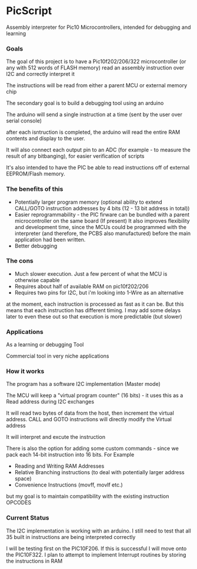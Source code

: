 # PicScript
Assembly interpreter for Pic10 Microcontrollers, intended for debugging and learning

### Goals 
The goal of this project is to have a Pic10f202/206/322 microcontroller (or any with 512 words of FLASH memory) read an assembly instruction over I2C and correctly interpret it

The instructions will be read from either a parent MCU or external memory chip

The secondary goal is to build a debugging tool using an arduino

The arduino will send a single instruction at a time (sent by the user over serial console)

after each isntruction is completed, the arduino will read the entire RAM contents and display to the user. 

It will also connect each output pin to an ADC (for example - to measure the result of any bitbanging), for easier verification of scripts

It's also intended to have the PIC be able to read instructions off of external EEPROM/Flash memory.

### The benefits of this

- Potentially larger program memory (optional ability to extend CALL/GOTO instruction addresses by 4 bits (12 - 13 bit address in total))
- Easier reprogrammability - the PIC firware can be bundled with a parent microcontroller on the same board (If present)
It also improves flexibility and development time, since the MCUs could be programmed with the interpreter (and therefore, the PCBS also manufactured)
before the main application had been written. 
- Better debugging

### The cons
- Much slower execution. Just a few percent of what the MCU is otherwise capable
- Requires about half of available RAM on pic10f202/206 
- Requires two pins for I2C, but i'm looking into 1-Wire as an alternative

at the moment, each instruction is processed as fast as it can be. But this means that each instruction has different timing. I may add some delays later to even these out
so that execution is more predictable (but slower)

### Applications
As a learning or debugging Tool

Commercial tool in very niche applications 

### How it works

The program has a software I2C implementation (Master mode)

The MCU will keep a "virtual program counter" (16 bits) - it uses this as a Read address during I2C exchanges

It will read two bytes of data from the host, then increment the virtual address. CALL and GOTO instructions will directly modify the Virtual address

It will interpret and excute the instruction

There is also the option for adding some custom commands - since we pack each 14-bit instruction into 16 bits. For Example
- Reading and Writing RAM Addresses
- Relative Branching instructions (to deal with potentially larger address space)
- Convenience Instructions (movff, movlf etc.)

but my goal is to maintain compatibility with the existing instruction OPCODES

### Current Status

The I2C implementation is working with an arduino. I still need to test that all 35 built in instructions are being interpreted correctly

I will be testing first on the PIC10F206. If this is successful I will move onto the PIC10F322. I plan to attempt to implement Interrupt routines by storing the instructions in RAM
